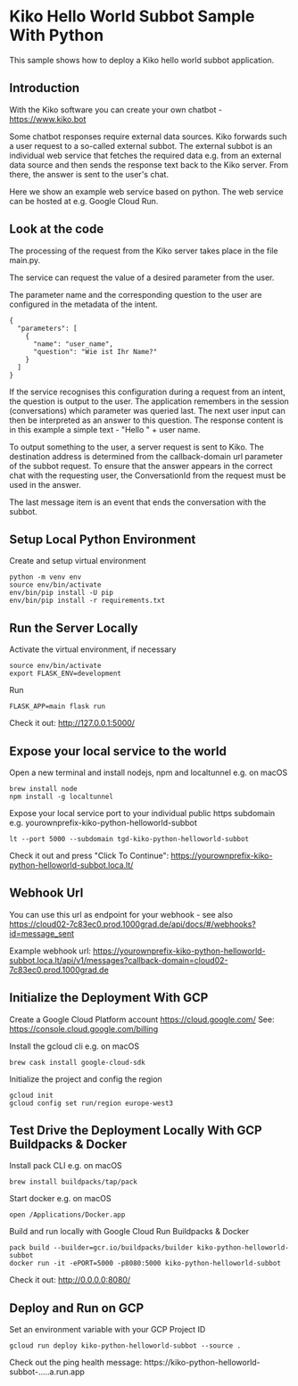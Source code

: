 # Kiko Hello World Subbot Sample With Python

This sample shows how to deploy a Kiko hello world subbot application.

## Introduction
With the Kiko software you can create your own chatbot - https://www.kiko.bot 

Some chatbot responses require external data sources. Kiko forwards such a user request to a so-called external subbot. 
The external subbot is an individual web service that fetches the required data e.g. from an external data source and then sends the response text back to the Kiko server. From there, the answer is sent to the user's chat.

Here we show an example web service based on python. 
The web service can be hosted at e.g. Google Cloud Run.

## Look at the code
The processing of the request from the Kiko server takes place in the file main.py.

The service can request the value of a desired parameter from the user. 

The parameter name and the corresponding question to the user are configured in the metadata of the intent.

```
{
  "parameters": [
    {
      "name": "user_name", 
      "question": "Wie ist Ihr Name?"
    }
  ]
}
```

If the service recognises this configuration during a request from an intent, the question is output to the user. 
The application remembers in the session (conversations) which parameter was queried last. 
The next user input can then be interpreted as an answer to this question.
The response content is in this example a simple text - "Hello " + user name.

To output something to the user, a server request is sent to Kiko.
The destination address is determined from the callback-domain url parameter of the subbot request.
To ensure that the answer appears in the correct chat with the requesting user, the ConversationId from the request must be used in the answer.

The last message item is an event that ends the conversation with the subbot.

## Setup Local Python Environment

Create and setup virtual environment
```
python -m venv env
source env/bin/activate
env/bin/pip install -U pip
env/bin/pip install -r requirements.txt
```

##  Run the Server Locally 

Activate the virtual environment, if necessary
```
source env/bin/activate
export FLASK_ENV=development
```

Run
```
FLASK_APP=main flask run
```
Check it out: http://127.0.0.1:5000/

## Expose your local service to the world

Open a new terminal and install nodejs, npm and localtunnel e.g. on macOS
```
brew install node
npm install -g localtunnel
```

Expose your local service port to your individual public https subdomain e.g. yourownprefix-kiko-python-helloworld-subbot
```
lt --port 5000 --subdomain tgd-kiko-python-helloworld-subbot
```
Check it out and press "Click To Continue": https://yourownprefix-kiko-python-helloworld-subbot.loca.lt/

## Webhook Url
You can use this url as endpoint for your webhook - see also https://cloud02-7c83ec0.prod.1000grad.de/api/docs/#/webhooks?id=message_sent

Example webhook url: https://yourownprefix-kiko-python-helloworld-subbot.loca.lt/api/v1/messages?callback-domain=cloud02-7c83ec0.prod.1000grad.de

## Initialize the Deployment With GCP

Create a Google Cloud Platform account https://cloud.google.com/
See: https://console.cloud.google.com/billing

Install the gcloud cli e.g. on macOS
```
brew cask install google-cloud-sdk
```

Initialize the project and config the region
```
gcloud init
gcloud config set run/region europe-west3
```
## Test Drive the Deployment Locally With GCP Buildpacks & Docker

Install pack CLI e.g. on macOS
```
brew install buildpacks/tap/pack
```

Start docker e.g. on macOS
```
open /Applications/Docker.app
```

Build and run locally with Google Cloud Run Buildpacks & Docker
```
pack build --builder=gcr.io/buildpacks/builder kiko-python-helloworld-subbot
docker run -it -ePORT=5000 -p8080:5000 kiko-python-helloworld-subbot
```
Check it out: http://0.0.0.0:8080/

## Deploy and Run on GCP

Set an environment variable with your GCP Project ID
```
gcloud run deploy kiko-python-helloworld-subbot --source .
```
Check out the ping health message: https://kiko-python-helloworld-subbot-.....a.run.app
